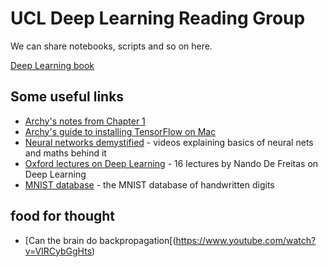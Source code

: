 # UCL Deep Learning Reading Group
We can share notebooks, scripts and so on here. 

[Deep Learning book](http://www.deeplearningbook.org/)

## Some useful links
* [Archy's notes from Chapter 1](http://deberker.com/archy/?p=156)
* [Archy's guide to installing TensorFlow on Mac](http://deberker.com/archy/?p=135)
* [Neural networks demystified](http://lumiverse.io/series/neural-networks-demystified) - videos explaining basics of neural nets and maths behind it
* [Oxford lectures on Deep Learning](https://www.youtube.com/playlist?list=PLE6Wd9FR--EfW8dtjAuPoTuPcqmOV53Fu) - 16 lectures by Nando De Freitas on Deep Learning
* [MNIST database](http://yann.lecun.com/exdb/mnist/) - the MNIST database of handwritten digits

## food for thought
* [Can the brain do backpropagation[(https://www.youtube.com/watch?v=VIRCybGgHts)
